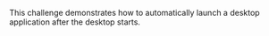 This challenge demonstrates how to automatically launch a desktop application after the desktop starts.

